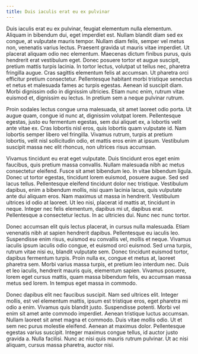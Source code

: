```yaml
---
title: Duis iaculis erat eu ex pulvinar
---
```


Duis iaculis erat eu ex pulvinar, feugiat elementum nulla elementum. Aliquam in bibendum dui, eget imperdiet est. Nullam blandit diam sed ex congue, at vulputate mauris tempor. Nullam diam felis, semper vel metus non, venenatis varius lectus. Praesent gravida ut mauris vitae imperdiet. Ut placerat aliquam odio nec elementum. Maecenas dictum finibus purus, quis hendrerit erat vestibulum eget. Donec posuere tortor et augue suscipit, pretium mattis turpis lacinia. In tortor lectus, volutpat ut tellus nec, pharetra fringilla augue. Cras sagittis elementum felis at accumsan. Ut pharetra orci efficitur pretium consectetur. Pellentesque habitant morbi tristique senectus et netus et malesuada fames ac turpis egestas. Aenean id suscipit diam. Morbi dignissim odio in dignissim ultricies. Etiam nunc enim, rutrum vitae euismod et, dignissim eu lectus. In pretium sem a neque pulvinar rutrum.

Proin sodales lectus congue urna malesuada, sit amet laoreet odio porta. Ut augue quam, congue id nunc at, dignissim volutpat lorem. Pellentesque egestas, justo eu fermentum egestas, sem dui aliquet ex, a lobortis velit ante vitae ex. Cras lobortis nisl eros, quis lobortis quam vulputate id. Nam lobortis semper libero vel fringilla. Vivamus rutrum, turpis at pretium lobortis, velit nisl sollicitudin odio, et mattis eros enim at ipsum. Vestibulum suscipit massa nec elit rhoncus, non ultrices risus accumsan.

Vivamus tincidunt eu erat eget vulputate. Duis tincidunt eros eget enim faucibus, quis pretium massa convallis. Nullam malesuada nibh ac metus consectetur eleifend. Fusce sit amet bibendum leo. In vitae bibendum ligula. Donec ut tortor egestas, tincidunt lorem euismod, posuere augue. Sed sed lacus tellus. Pellentesque eleifend tincidunt dolor nec tristique. Vestibulum dapibus, enim a bibendum mollis, nisi quam lacinia lacus, quis vulputate ante dui aliquam eros. Nam maximus ut massa in hendrerit. Vestibulum ultrices id odio at laoreet. Ut leo nisi, placerat id mattis at, tincidunt in neque. Integer nec felis elementum, dapibus mi ut, dapibus erat. Pellentesque a consectetur lectus. In ac ultricies dui. Nunc nec nunc tortor.

Donec accumsan elit quis lectus placerat, in cursus nulla malesuada. Etiam venenatis nibh at sapien hendrerit dapibus. Pellentesque eu iaculis leo. Suspendisse enim risus, euismod eu convallis vel, mollis et neque. Vivamus iaculis ipsum iaculis odio congue, et euismod orci euismod. Sed urna turpis, rutrum vitae nisi eu, blandit vulputate sem. Donec tincidunt euismod tortor, dapibus fermentum turpis. Proin nulla ex, congue et metus at, laoreet pharetra sem. Morbi varius massa turpis, et pretium leo interdum nec. Duis et leo iaculis, hendrerit mauris quis, elementum sapien. Vivamus posuere, lorem eget cursus mattis, quam massa bibendum felis, eu accumsan massa metus sed lorem. In tempus eget massa in commodo.

Donec dapibus elit nec faucibus suscipit. Nam sed ultrices elit. Integer mollis, est vel elementum mattis, ipsum est tristique eros, eget pharetra mi odio a enim. Vivamus quis blandit justo. Suspendisse potenti. Morbi vel enim sit amet ante commodo imperdiet. Aenean tristique luctus accumsan. Nullam laoreet sit amet magna et commodo. Duis vitae mollis odio. Ut et sem nec purus molestie eleifend. Aenean at maximus dolor. Pellentesque egestas varius suscipit. Integer maximus congue tellus, id auctor justo gravida a. Nulla facilisi. Nunc ac nisi quis mauris rutrum pulvinar. Ut ac nisi aliquam, cursus massa pharetra, auctor nisi.